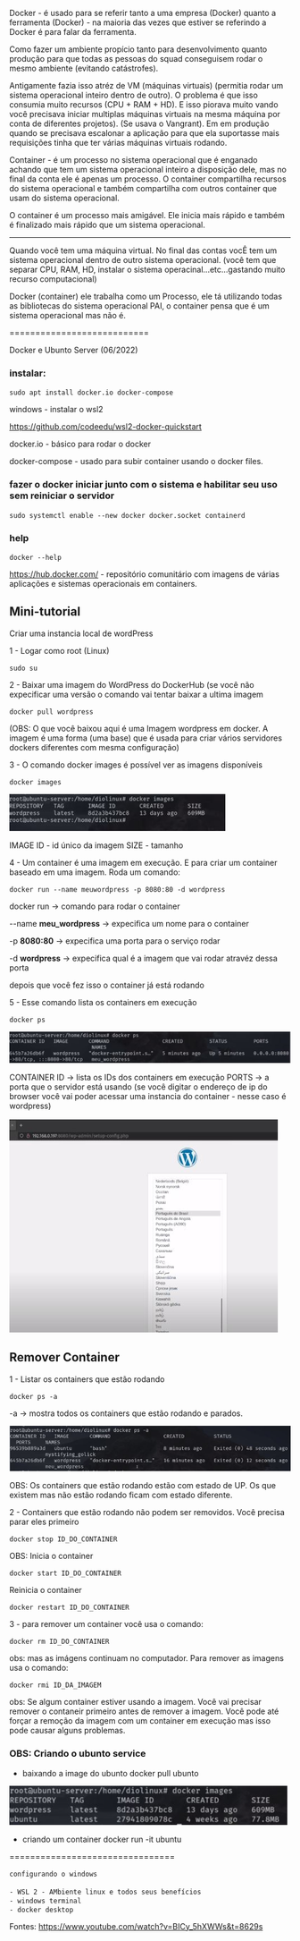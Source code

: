 Docker - é usado para se referir tanto a uma empresa (Docker) quanto a ferramenta (Docker) - na maioria das vezes que estiver se referindo a Docker é para falar da ferramenta.

Como fazer um ambiente propício tanto para desenvolvimento quanto produção para que todas as pessoas do squad conseguisem rodar o mesmo ambiente (evitando catástrofes).

Antigamente fazia isso atréz de VM (máquinas virtuais) (permitia rodar um sistema operacional inteiro dentro de outro). O problema é que isso consumia muito recursos (CPU + RAM + HD). E isso piorava muito vando você precisava iniciar multiplas máquinas virtuais na mesma máquina por conta de diferentes projetos). (Se usava o Vangrant). Em em produção quando se precisava escalonar a aplicação para que ela suportasse mais requisições tinha que ter várias máquinas virtuais rodando.

Container - é um processo no sistema operacional que é enganado achando que tem um sistema operacional inteiro a disposição dele, mas no final da conta ele é apenas um processo. O container compartilha recursos do sistema operacional e também compartilha com outros container que usam do sistema operacional.

O container é um processo mais amigável. Ele inicia mais rápido e também é finalizado mais rápido que um sistema operacional.


----
Quando você tem uma máquina virtual. No final das contas vocÊ tem um sistema operacional dentro de outro sistema operacional. (você tem que separar CPU, RAM, HD, instalar o sistema operacinal...etc...gastando muito recurso computacional)

Docker (container) ele trabalha como um Processo, ele tá utilizando todas as bibliotecas do sistema operacional PAI, o container pensa que é um sistema operacional mas não é.


===========================

Docker e Ubunto Server (06/2022)

### instalar:

```
sudo apt install docker.io docker-compose
```

windows - instalar o wsl2

https://github.com/codeedu/wsl2-docker-quickstart



docker.io - básico para rodar o docker

docker-compose - usado para subir container usando o docker files.


### fazer o docker iniciar junto com o sistema e habilitar seu uso sem reiniciar o servidor

```
sudo systemctl enable --new docker docker.socket containerd
```
### help

```
docker --help
```

https://hub.docker.com/ - repositório comunitário com imagens de várias aplicações e sistemas operacionais em containers.


## Mini-tutorial

Criar uma instancia local de wordPress

1 - Logar como root (Linux)
```
sudo su
```
2 - Baixar uma imagem do WordPress do DockerHub (se você não expecificar uma versão o comando vai tentar baixar a ultima imagem
```
docker pull wordpress
```
(OBS: O que você baixou aqui é uma Imagem wordpress em docker. A imagem é uma forma (uma base) que é usada para criar vários servidores dockers diferentes com mesma configuração)

3 - O comando docker images é possível ver as imagens disponíveis
```
docker images
```
<img src=".assets/docker img.JPG">


IMAGE ID - id único da imagem
SIZE - tamanho

4 - Um container é uma imagem em execução. E para criar um container baseado em uma imagem. Roda um comando:

```
docker run --name meuwordpress -p 8080:80 -d wordpress
```

docker run -> comando para rodar o container

--name **meu_wordpress** -> expecifica um nome para o container

-p **8080:80** -> expecifica uma porta para o serviço rodar

-d **wordpress** -> expecifica qual é a imagem que vai rodar atravéz dessa porta

depois que você fez isso o container já está rodando

5 - Esse comando lista os containers em execução

```
docker ps
```

<img src=".assets/ps.JPG"> 

CONTAINER ID -> lista os IDs dos containers em execução
PORTS -> a porta que o servidor está usando (se você digitar o endereço de ip do browser você vai poder acessar uma instancia do container - nesse caso é wordpress)

<img src=".assets/insta.JPG">

## Remover Container

1 - Listar os containers que estão rodando
```
docker ps -a
```
-a -> mostra todos os containers que estão rodando e parados.

<img src=".assets/list runing container.JPG">

OBS: Os containers que estão rodando estão com estado de UP. Os que existem mas não estão rodando ficam com estado diferente.

2 - Containers que estão rodando não podem ser removidos. Você precisa parar eles primeiro

```
docker stop ID_DO_CONTAINER
```
OBS:
Inicia o container
```
docker start ID_DO_CONTAINER
```
Reinicia o container
```
docker restart ID_DO_CONTAINER
```

3 - para remover um container você usa o comando:
```
docker rm ID_DO_CONTAINER
```
obs: mas as imágens continuam no computador. Para remover as imagens usa o comando:
```
docker rmi ID_DA_IMAGEM
```
obs: Se algum container estiver usando a imagem. Você vai precisar remover o contaneir primeiro antes de remover a imagem. Você pode até forçar a remoção da imagem com um container em execução mas isso pode causar alguns problemas. 



### OBS: Criando o ubunto service

- baixando a image do ubunto 
docker pull ubunto

<img src=".assets/docker img ubu.JPG">

- criando um container
docker run -it ubuntu

================================

```
configurando o windows

- WSL 2 - AMbiente linux e todos seus benefícios
- windows terminal
- docker desktop
```



Fontes:
https://www.youtube.com/watch?v=BICy_5hXWWs&t=8629s
